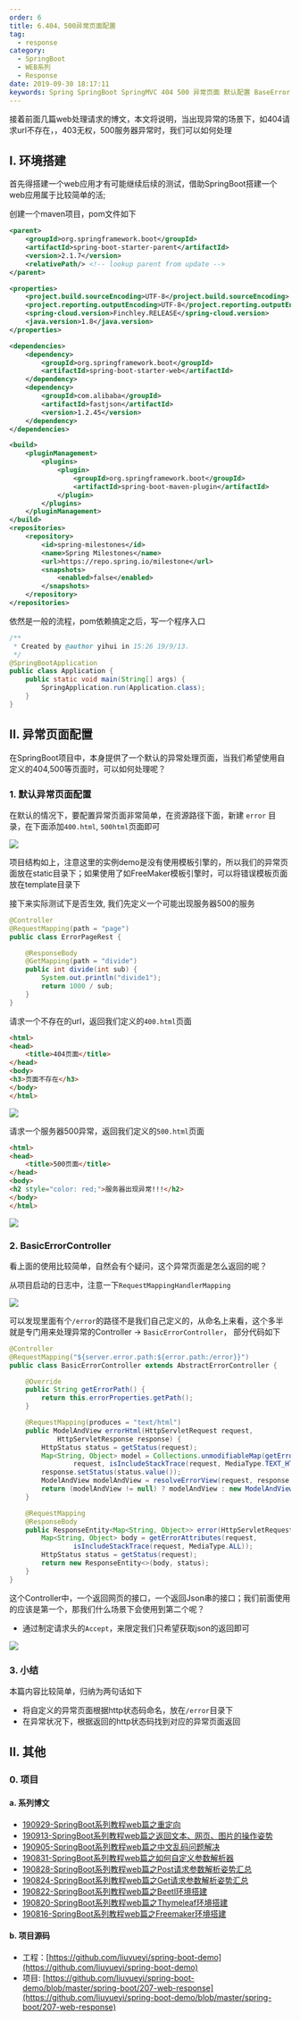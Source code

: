 ```yaml
---
order: 6
title: 6.404、500异常页面配置
tag: 
  - response
category: 
  - SpringBoot
  - WEB系列
  - Response
date: 2019-09-30 18:17:11
keywords: Spring SpringBoot SpringMVC 404 500 异常页面 默认配置 BaseErrorController
---
```


接着前面几篇web处理请求的博文，本文将说明，当出现异常的场景下，如404请求url不存在，，403无权，500服务器异常时，我们可以如何处理

<!-- more -->

## I. 环境搭建

首先得搭建一个web应用才有可能继续后续的测试，借助SpringBoot搭建一个web应用属于比较简单的活;

创建一个maven项目，pom文件如下

```xml
<parent>
    <groupId>org.springframework.boot</groupId>
    <artifactId>spring-boot-starter-parent</artifactId>
    <version>2.1.7</version>
    <relativePath/> <!-- lookup parent from update -->
</parent>

<properties>
    <project.build.sourceEncoding>UTF-8</project.build.sourceEncoding>
    <project.reporting.outputEncoding>UTF-8</project.reporting.outputEncoding>
    <spring-cloud.version>Finchley.RELEASE</spring-cloud.version>
    <java.version>1.8</java.version>
</properties>

<dependencies>
    <dependency>
        <groupId>org.springframework.boot</groupId>
        <artifactId>spring-boot-starter-web</artifactId>
    </dependency>
    <dependency>
        <groupId>com.alibaba</groupId>
        <artifactId>fastjson</artifactId>
        <version>1.2.45</version>
    </dependency>
</dependencies>

<build>
    <pluginManagement>
        <plugins>
            <plugin>
                <groupId>org.springframework.boot</groupId>
                <artifactId>spring-boot-maven-plugin</artifactId>
            </plugin>
        </plugins>
    </pluginManagement>
</build>
<repositories>
    <repository>
        <id>spring-milestones</id>
        <name>Spring Milestones</name>
        <url>https://repo.spring.io/milestone</url>
        <snapshots>
            <enabled>false</enabled>
        </snapshots>
    </repository>
</repositories>
```

依然是一般的流程，pom依赖搞定之后，写一个程序入口

```java
/**
 * Created by @author yihui in 15:26 19/9/13.
 */
@SpringBootApplication
public class Application {
    public static void main(String[] args) {
        SpringApplication.run(Application.class);
    }
}
```

## II. 异常页面配置

在SpringBoot项目中，本身提供了一个默认的异常处理页面，当我们希望使用自定义的404,500等页面时，可以如何处理呢？

### 1. 默认异常页面配置

在默认的情况下，要配置异常页面非常简单，在资源路径下面，新建 `error` 目录，在下面添加`400.html`, `500html`页面即可

![](/imgs/190930/00.jpg)

项目结构如上，注意这里的实例demo是没有使用模板引擎的，所以我们的异常页面放在static目录下；如果使用了如FreeMaker模板引擎时，可以将错误模板页面放在template目录下

接下来实际测试下是否生效, 我们先定义一个可能出现服务器500的服务

```java
@Controller
@RequestMapping(path = "page")
public class ErrorPageRest {

    @ResponseBody
    @GetMapping(path = "divide")
    public int divide(int sub) {
        System.out.println("divide1");
        return 1000 / sub;
    }
}
```

请求一个不存在的url，返回我们定义的`400.html`页面

```html
<html>
<head>
    <title>404页面</title>
</head>
<body>
<h3>页面不存在</h3>
</body>
</html>
```

![](/imgs/190930/01.jpg)


请求一个服务器500异常，返回我们定义的`500.html`页面

```html
<html>
<head>
    <title>500页面</title>
</head>
<body>
<h2 style="color: red;">服务器出现异常!!!</h2>
</body>
</html>
```

![](/imgs/190930/02.jpg)


### 2. BasicErrorController

看上面的使用比较简单，自然会有个疑问，这个异常页面是怎么返回的呢？

从项目启动的日志中，注意一下`RequestMappingHandlerMapping`

![](/imgs/190930/03.jpg)

可以发现里面有个`/error`的路径不是我们自己定义的，从命名上来看，这个多半就是专门用来处理异常的Controller -> `BasicErrorController`， 部分代码如下

```java
@Controller
@RequestMapping("${server.error.path:${error.path:/error}}")
public class BasicErrorController extends AbstractErrorController {

	@Override
	public String getErrorPath() {
		return this.errorProperties.getPath();
	}

	@RequestMapping(produces = "text/html")
	public ModelAndView errorHtml(HttpServletRequest request,
			HttpServletResponse response) {
		HttpStatus status = getStatus(request);
		Map<String, Object> model = Collections.unmodifiableMap(getErrorAttributes(
				request, isIncludeStackTrace(request, MediaType.TEXT_HTML)));
		response.setStatus(status.value());
		ModelAndView modelAndView = resolveErrorView(request, response, status, model);
		return (modelAndView != null) ? modelAndView : new ModelAndView("error", model);
	}

	@RequestMapping
	@ResponseBody
	public ResponseEntity<Map<String, Object>> error(HttpServletRequest request) {
		Map<String, Object> body = getErrorAttributes(request,
				isIncludeStackTrace(request, MediaType.ALL));
		HttpStatus status = getStatus(request);
		return new ResponseEntity<>(body, status);
	}
}
```

这个Controller中，一个返回网页的接口，一个返回Json串的接口；我们前面使用的应该是第一个，那我们什么场景下会使用到第二个呢？

- 通过制定请求头的`Accept`，来限定我们只希望获取json的返回即可

![](/imgs/190930/04.jpg)

### 3. 小结

本篇内容比较简单，归纳为两句话如下

- 将自定义的异常页面根据http状态码命名，放在`/error`目录下
- 在异常状况下，根据返回的http状态码找到对应的异常页面返回



## II. 其他

### 0. 项目

#### a. 系列博文

- [190929-SpringBoot系列教程web篇之重定向](http://spring.hhui.top/spring-blog/2019/09/29/190929-SpringBoot%E7%B3%BB%E5%88%97%E6%95%99%E7%A8%8Bweb%E7%AF%87%E4%B9%8B%E9%87%8D%E5%AE%9A%E5%90%91/)
- [190913-SpringBoot系列教程web篇之返回文本、网页、图片的操作姿势](http://spring.hhui.top/spring-blog/2019/09/13/190913-SpringBoot%E7%B3%BB%E5%88%97%E6%95%99%E7%A8%8Bweb%E7%AF%87%E4%B9%8B%E8%BF%94%E5%9B%9E%E6%96%87%E6%9C%AC%E3%80%81%E7%BD%91%E9%A1%B5%E3%80%81%E5%9B%BE%E7%89%87%E7%9A%84%E6%93%8D%E4%BD%9C%E5%A7%BF%E5%8A%BF/)
- [190905-SpringBoot系列教程web篇之中文乱码问题解决](http://spring.hhui.top/spring-blog/2019/09/05/190905-SpringBoot%E7%B3%BB%E5%88%97%E6%95%99%E7%A8%8Bweb%E7%AF%87%E4%B9%8B%E4%B8%AD%E6%96%87%E4%B9%B1%E7%A0%81%E9%97%AE%E9%A2%98%E8%A7%A3%E5%86%B3/)
- [190831-SpringBoot系列教程web篇之如何自定义参数解析器](http://spring.hhui.top/spring-blog/2019/08/31/190831-SpringBoot%E7%B3%BB%E5%88%97%E6%95%99%E7%A8%8Bweb%E7%AF%87%E4%B9%8B%E5%A6%82%E4%BD%95%E8%87%AA%E5%AE%9A%E4%B9%89%E5%8F%82%E6%95%B0%E8%A7%A3%E6%9E%90%E5%99%A8/)
- [190828-SpringBoot系列教程web篇之Post请求参数解析姿势汇总](http://spring.hhui.top/spring-blog/2019/08/28/190828-SpringBoot%E7%B3%BB%E5%88%97%E6%95%99%E7%A8%8Bweb%E7%AF%87%E4%B9%8BPost%E8%AF%B7%E6%B1%82%E5%8F%82%E6%95%B0%E8%A7%A3%E6%9E%90%E5%A7%BF%E5%8A%BF%E6%B1%87%E6%80%BB/)
- [190824-SpringBoot系列教程web篇之Get请求参数解析姿势汇总](http://spring.hhui.top/spring-blog/2019/08/24/190824-SpringBoot%E7%B3%BB%E5%88%97%E6%95%99%E7%A8%8Bweb%E7%AF%87%E4%B9%8BGet%E8%AF%B7%E6%B1%82%E5%8F%82%E6%95%B0%E8%A7%A3%E6%9E%90%E5%A7%BF%E5%8A%BF%E6%B1%87%E6%80%BB/)
- [190822-SpringBoot系列教程web篇之Beetl环境搭建](http://spring.hhui.top/spring-blog/2019/08/22/190822-SpringBoot%E7%B3%BB%E5%88%97%E6%95%99%E7%A8%8Bweb%E7%AF%87%E4%B9%8BBeetl%E7%8E%AF%E5%A2%83%E6%90%AD%E5%BB%BA/)
- [190820-SpringBoot系列教程web篇之Thymeleaf环境搭建](http://spring.hhui.top/spring-blog/2019/08/20/190820-SpringBoot%E7%B3%BB%E5%88%97%E6%95%99%E7%A8%8Bweb%E7%AF%87%E4%B9%8BThymeleaf%E7%8E%AF%E5%A2%83%E6%90%AD%E5%BB%BA/)
- [190816-SpringBoot系列教程web篇之Freemaker环境搭建](http://spring.hhui.top/spring-blog/2019/08/16/190816-SpringBoot%E7%B3%BB%E5%88%97%E6%95%99%E7%A8%8Bweb%E7%AF%87%E4%B9%8BFreemaker%E7%8E%AF%E5%A2%83%E6%90%AD%E5%BB%BA/)

#### b. 项目源码

- 工程：[https://github.com/liuyueyi/spring-boot-demo](https://github.com/liuyueyi/spring-boot-demo)
- 项目: [https://github.com/liuyueyi/spring-boot-demo/blob/master/spring-boot/207-web-response](https://github.com/liuyueyi/spring-boot-demo/blob/master/spring-boot/207-web-response)


